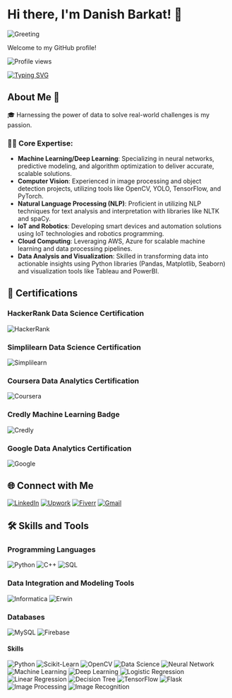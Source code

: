 # Hi there, I'm Danish Barkat! 👋

![Greeting](https://media.giphy.com/media/hvRJCLFzcasrR4ia7z/giphy.gif)

Welcome to my GitHub profile!

![Profile views](https://github.com/Dan-445)

[![Typing SVG](https://readme-typing-svg.herokuapp.com?lines=Data+Scientist+%26+MLOps+Engineer;Experienced+in+AWS+Machine+Learning;Deep+Learning+Specialist;Always+learning+new+things&center=true&width=380&height=45)](https://github.com/Dan-445/Dan-445/)

## About Me 🚀

🎓 Harnessing the power of data to solve real-world challenges is my passion.

### 👨‍💻 Core Expertise:
- **Machine Learning/Deep Learning**: Specializing in neural networks, predictive modeling, and algorithm optimization to deliver accurate, scalable solutions.
- **Computer Vision**: Experienced in image processing and object detection projects, utilizing tools like OpenCV, YOLO, TensorFlow, and PyTorch.
- **Natural Language Processing (NLP)**: Proficient in utilizing NLP techniques for text analysis and interpretation with libraries like NLTK and spaCy.
- **IoT and Robotics**: Developing smart devices and automation solutions using IoT technologies and robotics programming.
- **Cloud Computing**: Leveraging AWS, Azure for scalable machine learning and data processing pipelines.
- **Data Analysis and Visualization**: Skilled in transforming data into actionable insights using Python libraries (Pandas, Matplotlib, Seaborn) and visualization tools like Tableau and PowerBI.

## 🚀 Certifications

### HackerRank Data Science Certification
![HackerRank](https://hrcdn.net/fcore/assets/brand/logo-new-white-green-a5cb16e0ae.svg)

### Simplilearn Data Science Certification
![Simplilearn](https://www.simplilearn.com/ice9/assets/skillup-logo-new.svgz)

### Coursera Data Analytics Certification
![Coursera](https://miro.medium.com/v2/resize:fit:1400/1*ErQpF8e8pDOZSlxZBDdt_Q.png)

### Credly Machine Learning Badge
![Credly](https://img.icons8.com/color/48/000000/credly.png)

### Google Data Analytics Certification
![Google](https://img.icons8.com/color/48/000000/google-logo.png)

## 🌐 Connect with Me

[![LinkedIn](https://img.icons8.com/color/48/000000/linkedin-circled--v3.gif)](https://www.linkedin.com/in/danish-barkat)
[![Upwork](https://icons-for-free.com/iff/png/256/Upwork-1329545834972375892.png)](https://www.upwork.com/freelancers/~01a9a00afda63ff8cf)
[![Fiverr](https://img.icons8.com/color/48/000000/fiverr.png)](https://www.fiverr.com/grayorb)
[![Gmail](https://img.icons8.com/fluency/48/000000/gmail-new.png)](mailto:barkatdanish44@gmail.com)

## 🛠️ Skills and Tools

### Programming Languages
![Python](https://img.shields.io/badge/Python-%233776AB.svg?style=for-the-badge&logo=python&logoColor=white)
![C++](https://img.shields.io/badge/C++-%2300599C.svg?style=for-the-badge&logo=cplusplus&logoColor=white)
![SQL](https://img.shields.io/badge/SQL-%2300f.svg?style=for-the-badge&logo=mysql&logoColor=white)

### Data Integration and Modeling Tools
![Informatica](https://img.shields.io/badge/Informatica-%23FFCA28.svg?style=for-the-badge&logo=informatica&logoColor=black)
![Erwin](https://img.shields.io/badge/Erwin-%23FFCA28.svg?style=for-the-badge&logo=erwin&logoColor=black)

### Databases
![MySQL](https://img.shields.io/badge/MySQL-%234479A1.svg?style=for-the-badge&logo=mysql&logoColor=white)
![Firebase](https://img.shields.io/badge/Firebase-%23FFCA28.svg?style=for-the-badge&logo=firebase&logoColor=black)

#### Skills
![Python](https://img.shields.io/badge/Python-%233776AB.svg?style=for-the-badge&logo=python&logoColor=white)
![Scikit-Learn](https://img.shields.io/badge/Scikit--Learn-%23F7931E.svg?style=for-the-badge&logo=scikit-learn&logoColor=white)
![OpenCV](https://img.shields.io/badge/OpenCV-%235C3EE8.svg?style=for-the-badge&logo=opencv&logoColor=white)
![Data Science](https://img.shields.io/badge/Data%20Science-%233776AB.svg?style=for-the-badge&logo=datascience&logoColor=white)
![Neural Network](https://img.shields.io/badge/Neural%20Network-%233776AB.svg?style=for-the-badge&logo=neuralnetwork&logoColor=white)
![Machine Learning](https://img.shields.io/badge/Machine%20Learning-%2300C853.svg?style=for-the-badge&logo=machinelearning&logoColor=white)
![Deep Learning](https://img.shields.io/badge/Deep%20Learning-%2300C853.svg?style=for-the-badge&logo=deeplearning&logoColor=white)
![Logistic Regression](https://img.shields.io/badge/Logistic%20Regression-%233776AB.svg?style=for-the-badge&logo=logisticregression&logoColor=white)
![Linear Regression](https://img.shields.io/badge/Linear%20Regression-%233776AB.svg?style=for-the-badge&logo=linearregression&logoColor=white)
![Decision Tree](https://img.shields.io/badge/Decision%20Tree-%233776AB.svg?style=for-the-badge&logo=decisiontree&logoColor=white)
![TensorFlow](https://img.shields.io/badge/TensorFlow-%23FF6F00.svg?style=for-the-badge&logo=tensorflow&logoColor=white)
![Flask](https://img.shields.io/badge/Flask-%23000.svg?style=for-the-badge&logo=flask&logoColor=white)
![Image Processing](https://img.shields.io/badge/Image%20Processing-%235C3EE8.svg?style=for-the-badge&logo=imageprocessing&logoColor=white)
![Image Recognition](https://img.shields.io/badge/Image%20Recognition-%235C3EE8.svg?style=for-the-badge&logo=imagerecognition&logoColor=white)
